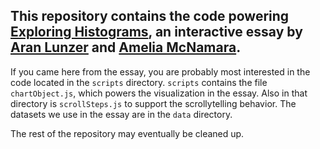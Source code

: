 ## This repository contains the code powering [Exploring Histograms](http://tinlizzie.org/histograms/), an interactive essay by [Aran Lunzer](http://bit.ly/aranlunzer) and [Amelia McNamara](https://www.amelia.mn).

If you came here from the essay, you are probably most interested in the code located in the `scripts` directory. `scripts` contains the file `chartObject.js`, which powers the visualization in the essay. Also in that directory is `scrollSteps.js` to support the scrollytelling behavior. The datasets we use in the essay are in the `data` directory.

The rest of the repository may eventually be cleaned up.